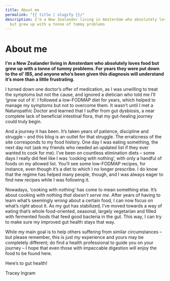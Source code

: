 ```yaml
---
title: About me
permalink: "{{ title | slugify }}/"
description: I’m a New Zealander living in Amsterdam who absolutely loves food
  but grew up with a tonne of tummy problems
---
```

# About me

**I’m a New Zealander living in Amsterdam who absolutely loves food but grew up with a tonne of tummy problems. For years they were put down to the ol’ IBS, and anyone who’s been given this diagnosis will understand it’s more than a little frustrating.**

I turned down one doctor’s offer of medication, as I was unwilling to treat the symptoms but not the cause, and ignored a dietician who told me I’ll ‘grow out of it’. I followed a low-FODMAP diet for years, which helped to manage my symptoms but not to overcome them. It wasn’t until I met a Naturopathic Doctor and learned that I suffer from gut dysbiosis, a near complete lack of beneficial intestinal flora, that my gut-healing journey could truly begin.

And a journey it has been. It’s taken years of patience, discipline and struggle – and this blog is an outlet for that struggle. The erraticness of the site corresponds to my food history. One day I was eating something, the next day not (ask my friends who needed an updated list if they ever wanted to cook for me). I’ve been on countless elimination diets – some days I really did feel like I was ‘cooking with nothing’, with only a handful of foods on my allowed list. You’ll see some low-FODMAP recipes, for instance, even though it’s a diet to which I no longer prescribe. I do know that the regime has helped many people, though, and I was always eager to find new recipes while I was following it.

Nowadays, ‘cooking with nothing’ has come to mean something else. It’s about cooking with nothing <em>that doesn’t serve me</em>. After years of having to learn what’s seemingly <em>wrong</em> about a certain food, I can now focus on what’s <em>right</em> about it. As my gut has stabilized, I’ve moved towards a way of eating that’s whole food-oriented, seasonal, largely vegetarian and filled with fermented foods that feed good bacteria in the gut. This way, I can try to make sure my improved gut health stays that way.

While my main goal is to help others suffering from similar circumstances – but please remember, this is just <em>my</em> experience and yours may be completely different; do find a health professional to guide you on your journey – I hope that even those with impeccable digestion will enjoy the food to be found here.

Here’s to gut health!

Tracey Ingram